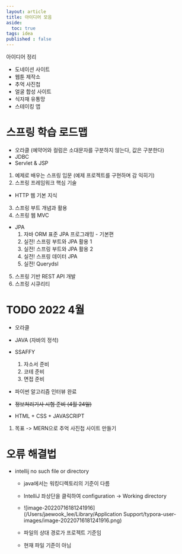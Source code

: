 ```yaml
---
layout: article
title: 아이디어 모음
aside:
  toc: true
tags: idea
published : false
---
```


아이디어 정리

<!--more-->


- 도네이션 사이트 
- 웹툰 제작소
- 추억 사진첩
- 얼굴 합성 사이트
- 식자재 유통망
- 스테이킹 앱


# 스프링 학습 로드맵
- 오라클  (예약어와 컬럼은 소대문자를 구분하지 않는다, 값은 구분한다)
- JDBC
- Servlet & JSP
1. 예제로 배우는 스프링 입문 (예제 프로젝트를 구현하며 감 익히기)
2. 스프링 프레임워크 핵심 기술
- HTTP 웹 기본 지식
3. 스프링 부트 개념과 활용
4. 스프링 웹 MVC
- JPA
  1. 자바 ORM 표준 JPA 프로그래밍 - 기본편
  2. 실전! 스프링 부트와 JPA 활용 1
  3. 실전! 스프링 부트와 JPA 활용 2
  4. 실전! 스프링 데이터 JPA
  5. 실전! Querydsl
5. 스프링 기반 REST API 개발
6. 스프링 시큐리티

# TODO 2022 4월

- 오라클
- JAVA (자바의 정석)
- SSAFFY
  1. 자소서 준비
  2. 코테 준비
  3. 면접 준비
- 파이썬 알고리즘 인터뷰 완료
- ~~정보처리기사 시험 준비 (4월 24일)~~

- HTML + CSS + JAVASCRIPT

1. 목표 -> MERN으로 추억 사진첩 사이트 만들기



# 오류 해결법

- intellij no such file or directory

  - java에서는 워킹디렉토리의 기준이 다름
  - IntelliJ 좌상단을 클릭하여 configuration -> Working directory
  - ![image-20220716181241916](/Users/jaewook_lee/Library/Application Support/typora-user-images/image-20220716181241916.png)

  - 파일의 상대 경로가 프로젝트 기준임
  - 현재 파일 기준이 아님